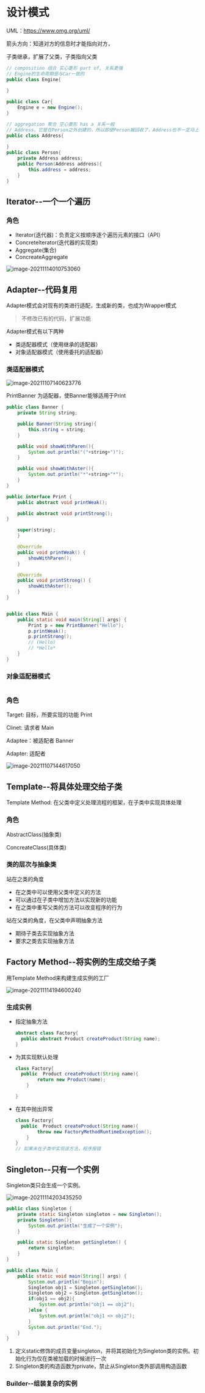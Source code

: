 # 设计模式

UML：https://www.omg.org/uml/

箭头方向：知道对方的信息时才能指向对方，

子类继承，扩展了父类，子类指向父类



```java
// composition 组合 实心菱形 part of, 关系更强
// Engine的生命周期是与Car一致的
public class Engine{
    
}

public class Car{
    Engine e = new Engine();
}

// aggregation 聚合 空心菱形 has a 关系一般
// Address，它是在Person之外创建的，所以即使Person被回收了，Address也不一定马上也会回收
public class Address{
    
}
public class Person{
    private Address address;
    public Person(Address address){
		this.address = address;
    }
}
```







## Iterator--一个一个遍历

### 

### 角色

- Iterator(迭代器)：负责定义按顺序逐个遍历元素的接口（API）
- Concretelterator(迭代器的实现类)
- Aggregate(集合)
- ConcreateAggregate

![image-20211114010753060](GOF.assets/image-20211114010753060.png)

## Adapter--代码复用

Adapter模式会对现有的类进行适配，生成新的类，也成为Wrapper模式

> 不修改已有的代码，扩展功能

Adapter模式有以下两种

- 类适配器模式（使用继承的适配器）
- 对象适配器模式（使用委托的适配器）

### 类适配器模式

![image-20211107140623776](GOF.assets/image-20211107140623776.png)

PrintBanner 为适配器，使Banner能够适用于Print

```java
public class Banner {
    private String string;

    public Banner(String string){
        this.string = string;
    }

    public void showWithParen(){
        System.out.println("("+string+")");
    }

    public void showWithAster(){
        System.out.println("*"+string+"*");
    }
}

public interface Print {
    public abstract void printWeak();

    public abstract void printStrong();
}

    super(string);
    }

    @Override
    public void printWeak() {
        showWithParen();
    }

    @Override
    public void printStrong() {
        showWithAster();
    }
}


public class Main {
    public static void main(String[] args) {
        Print p = new PrintBanner("Hello");
        p.printWeak();
        p.printStrong();
        // (Hello)
		// *Hello*
    }
}
```

### 对象适配器模式

```java
```

### 角色

Target: 目标，所要实现的功能 Print

Clinet: 请求者 Main

Adaptee：被适配者 Banner

Adapter: 适配者

![image-20211107144617050](GOF.assets/image-20211107144617050.png)

## Template--将具体处理交给子类

Template Method: 在父类中定义处理流程的框架，在子类中实现具体处理

### 角色

AbstractClass(抽象类)

ConcreateClass(具体类)

### 类的层次与抽象类

站在之类的角度

- 在之类中可以使用父类中定义的方法
- 可以通过在子类中增加方法以实现新的功能
- 在之类中重写父类的方法可以改变程序的行为

站在父类的角度，在父类中声明抽象方法

- 期待子类去实现抽象方法
- 要求之类去实现抽象方法

## Factory Method--将实例的生成交给子类

用Template Method来构建生成实例的工厂

![image-20211114194600240](GOF.assets/image-20211114194600240.png)

### 生成实例

- 指定抽象方法

  ```java
  abstract class Factory{
  	public abstract Product createProduct(String name);
  }
  ```

- 为其实现默认处理

  ```java
  class Factory{
  	public  Product createProduct(String name){
          return new Product(name);
      }
  
  }
  ```

- 在其中抛出异常

  ```java
  class Factory{
  	public  Product createProduct(String name){
          throw new FactoryMethodRuntimeException();
      }
  }
  // 如果未在子类中实现该方法，程序报错
  ```

## Singleton--只有一个实例

Singleton类只会生成一个实例。

![image-20211114203435250](GOF.assets/image-20211114203435250.png)

```java
public class Singleton {
    private static Singleton singleton = new Singleton();
    private Singleton(){
        System.out.println("生成了一个实例");
    }

    public static Singleton getSingleton() {
        return singleton;
    }
}

public class Main {
    public static void main(String[] args) {
        System.out.println("Begin");
        Singleton obj1 = Singleton.getSingleton();
        Singleton obj2 = Singleton.getSingleton();
        if(obj1 == obj2){
            System.out.println("obj1 == obj2");
        }else {
            System.out.println("obj1 <> obj2");
        }
        System.out.println("End.");
    }
}
```

1. 定义static修饰的成员变量singleton，并将其初始化为Singleton类的实例。初始化行为仅在类被加载的时候进行一次
2. Singleton类的构造函数为private，禁止从Singleton类外部调用构造函数





### Builder--组装复杂的实例

